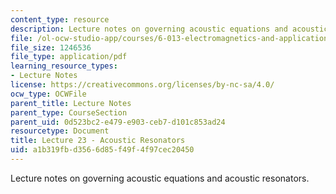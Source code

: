 ```yaml
---
content_type: resource
description: Lecture notes on governing acoustic equations and acoustic resonators.
file: /ol-ocw-studio-app/courses/6-013-electromagnetics-and-applications-fall-2005/a1b319fbd3566d85f49f4f97cec20450_lec23.pdf
file_size: 1246536
file_type: application/pdf
learning_resource_types:
- Lecture Notes
license: https://creativecommons.org/licenses/by-nc-sa/4.0/
ocw_type: OCWFile
parent_title: Lecture Notes
parent_type: CourseSection
parent_uid: 0d523bc2-e479-e903-ceb7-d101c853ad24
resourcetype: Document
title: Lecture 23 - Acoustic Resonators
uid: a1b319fb-d356-6d85-f49f-4f97cec20450
---
```

Lecture notes on governing acoustic equations and acoustic resonators.
